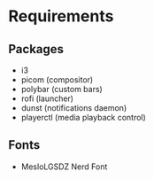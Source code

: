 # Requirements
## Packages
- i3
- picom (compositor)
- polybar (custom bars)
- rofi (launcher)
- dunst (notifications daemon)
- playerctl (media playback control)

## Fonts
- MesloLGSDZ Nerd Font
